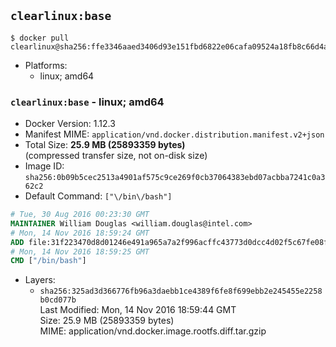 ## `clearlinux:base`

```console
$ docker pull clearlinux@sha256:ffe3346aaed3406d93e151fbd6822e06cafa09524a18fb8c66d4a3b537e0fcc9
```

-	Platforms:
	-	linux; amd64

### `clearlinux:base` - linux; amd64

-	Docker Version: 1.12.3
-	Manifest MIME: `application/vnd.docker.distribution.manifest.v2+json`
-	Total Size: **25.9 MB (25893359 bytes)**  
	(compressed transfer size, not on-disk size)
-	Image ID: `sha256:0b09b5cec2513a4901af575c9ce269f0cb37064383ebd07acbba7241c0a362c2`
-	Default Command: `["\/bin\/bash"]`

```dockerfile
# Tue, 30 Aug 2016 00:23:30 GMT
MAINTAINER William Douglas <william.douglas@intel.com>
# Mon, 14 Nov 2016 18:59:24 GMT
ADD file:31f223470d8d01246e491a965a7a2f996acffc43773d0dcc4d02f5c67fe08f58 in / 
# Mon, 14 Nov 2016 18:59:25 GMT
CMD ["/bin/bash"]
```

-	Layers:
	-	`sha256:325ad3d366776fb96a3daebb1ce4389f6fe8f699ebb2e245455e2258b0cd077b`  
		Last Modified: Mon, 14 Nov 2016 18:59:44 GMT  
		Size: 25.9 MB (25893359 bytes)  
		MIME: application/vnd.docker.image.rootfs.diff.tar.gzip
